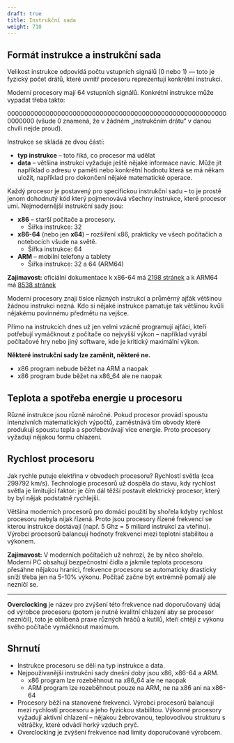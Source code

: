 ```yaml
---
draft: true
title: Instrukční sada
weight: 710
---
```


## Formát instrukce a instrukční sada   

Velikost instrukce odpovídá počtu vstupních signálů (0 nebo 1) — toto je fyzický počet drátů, které uvnitř procesoru reprezentují konkrétní instrukci.

Moderní procesory mají 64 vstupních signálů. Konkrétní instrukce může vypadat třeba takto:

0000000000000000000000000000000000000000000000000000000000000000
(všude 0 znamená, že v žádném „instrukčním drátu“ v danou chvíli nejde proud).

Instrukce se skládá ze dvou částí:

- **typ instrukce** – toto říká, co procesor má udělat
- **data** – většina instrukcí vyžaduje ještě nějaké informace navíc. Může jít například o adresu v paměti nebo konkrétní hodnotu která se má někam uložit, například pro dokončení nějaké matematické operace.

Každý procesor je postavený pro specifickou instrukční sadu – to je prostě jenom dohodnutý kód který pojmenovává všechny instrukce, které procesor umí. Nejmodernější instrukční sady jsou:


- **x86** – starší počítače a procesory.
  - Šířka instrukce: 32
- **x86-64** (nebo jen **x64**) – rozšíření x86, prakticky ve všech počítačích a notebocích všude na světě.
  - Šířka instrukce: 64
- **ARM** – mobilní telefony a tablety
  - Šířka instrukce: 32 a 64 (ARM64)

**Zajímavost:** oficiální dokumentace k x86-64 má [2198 stránek](https://www.intel.com/content/dam/www/public/us/en/documents/manuals/64-ia-32-architectures-software-developer-instruction-set-reference-manual-325383.pdf) a k ARM64 má [8538 stránek](https://www.intel.com/content/dam/www/public/us/en/documents/manuals/64-ia-32-architectures-software-developer-instruction-set-reference-manual-325383.pdf)

Moderní procesory znají tisíce různých instrukcí a průměrný ajťák většinou žádnou instrukci nezná. Kdo si nějaké instrukce pamatuje tak většinou kvůli nějakému povinnému předmětu na vejšce.

Přímo na instrukcích dnes už jen velmi vzácně programují ajťáci, kteří potřebují vymáčknout z počítače co nejvyšší výkon – například vyrábí počítačové hry nebo jiný software, kde je kritický maximální výkon.

**Některé instrukční sady lze zaměnit, některé ne.**

- x86 program nebude běžet na ARM a naopak
- x86 program bude běžet na x86_64 ale ne naopak

## Teplota a spotřeba energie u procesoru

Různé instrukce jsou různě náročné. Pokud procesor provádí spoustu intenzivních matematických výpočtů, zaměstnává tím obvody které produkují spoustu tepla a spotřebovávají více energie. Proto procesory vyžadují nějakou formu chlazení.

## Rychlost procesoru

Jak rychle putuje elektřina v obvodech procesoru? Rychlostí světla (cca 299792 km/s). Technologie procesorů už dospěla do stavu, kdy rychlost světla je limitující faktor: je čím dál těžší postavit elektrický procesor, který by byl nějak podstatně rychlejší.

Většina moderních procesorů pro domácí použití by shořela kdyby rychlost procesoru nebyla nijak řízená. Proto jsou procesory řízené frekvencí se kterou instrukce dostávají (např. 5 Ghz = 5 miliard instrukcí za vteřinu). Výrobci procesorů balancují hodnoty frekvencí mezi teplotní stabilitou a výkonem.

<div class="note1">

**Zajímavost:** V moderních počítačích už nehrozí, že by něco shořelo. Moderní PC obsahují bezpečnostní čidla a jakmile teplota procesoru přesáhne nějakou hranici, frekvence procesoru se automaticky drasticky sníží třeba jen na 5-10% výkonu. Počítač začne být extrémně pomalý ale nezníčí se.

</div>

---

<div class="note1">

**Overclocking** je název pro zvýšení této frekvence nad doporučovaný údaj od výrobce procesoru (potom je nutné kvalitní chlazení aby se procesor nezníčil), toto je oblíbená praxe různých hráčů a kutilů, kteří chtějí z výkonu svého počítače vymáčknout maximum.

</div>

## Shrnutí

- Instrukce procesoru se dělí na typ instrukce a data.
- Nejpoužívanější instrukční sady dnešní doby jsou x86, x86-64 a ARM.
  - x86 program lze rozeběhnout na x86_64 ale ne naopak
  - ARM program lze rozeběhnout pouze na ARM, ne na x86 ani na x86-64
- Procesory běží na stanovené frekvenci. Výrobci procesorů balancují mezi rychlostí procesoru a jeho fyzickou stabilitou. Výkonné procesory vyžadují aktivní chlazení – nějakou žebrovanou, teplovodivou strukturu s větráčky, které odvádí horký vzduch pryč.
- Overclocking je zvýšení frekvence nad limity doporučované výrobcem.
